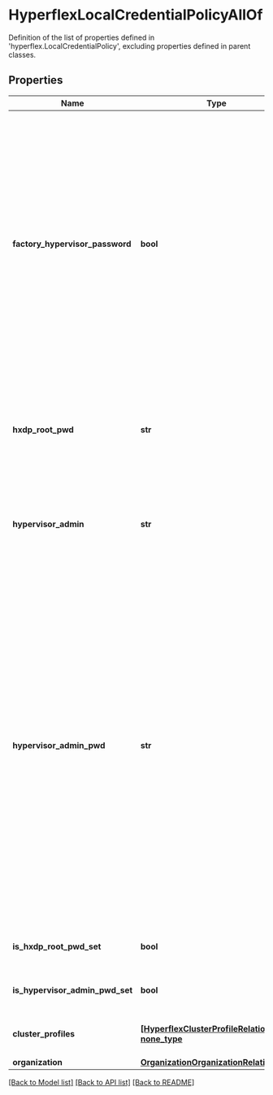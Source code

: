 # HyperflexLocalCredentialPolicyAllOf

Definition of the list of properties defined in 'hyperflex.LocalCredentialPolicy', excluding properties defined in parent classes.
## Properties
Name | Type | Description | Notes
------------ | ------------- | ------------- | -------------
**factory_hypervisor_password** | **bool** | Indicates if Hypervisor password is the factory set default password. For HyperFlex Data Platform versions 3.0 or higher, enable this if the default password was not changed on the Hypervisor. It is required to supply a new custom Hypervisor password that will be applied to the Hypervisor during deployment. For HyperFlex Data Platform versions prior to 3.0 release, this setting has no effect and the default password will be used for initial install. The Hypervisor password should be changed after deployment. | [optional] 
**hxdp_root_pwd** | **str** | HyperFlex storage controller VM password must contain a minimum of 10 characters, with at least 1 lowercase, 1 uppercase, 1 numeric, and 1 of these -_@#$%^&amp;*! special characters. | [optional] 
**hypervisor_admin** | **str** | Hypervisor administrator username must contain only alphanumeric characters. Use the root account for ESXi deployments. | [optional] 
**hypervisor_admin_pwd** | **str** | The ESXi root password. For HyperFlex Data Platform 3.0 or later, if the factory default password was not manually changed, you must set a new custom password. If the password was manually changed, you must not enable the factory default password property and provide the current hypervisor password. Note - All HyperFlex nodes require the same hypervisor password for installation. For HyperFlex Data Platform prior to 3.0, use the default password \&quot;Cisco123\&quot; for newly manufactured HyperFlex servers. A custom password should only be entered if hypervisor credentials were manually changed prior to deployment. | [optional] 
**is_hxdp_root_pwd_set** | **bool** | Indicates whether the value of the &#39;hxdpRootPwd&#39; property has been set. | [optional] [readonly] 
**is_hypervisor_admin_pwd_set** | **bool** | Indicates whether the value of the &#39;hypervisorAdminPwd&#39; property has been set. | [optional] [readonly] 
**cluster_profiles** | [**[HyperflexClusterProfileRelationship], none_type**](HyperflexClusterProfileRelationship.md) | An array of relationships to hyperflexClusterProfile resources. | [optional] 
**organization** | [**OrganizationOrganizationRelationship**](OrganizationOrganizationRelationship.md) |  | [optional] 

[[Back to Model list]](../README.md#documentation-for-models) [[Back to API list]](../README.md#documentation-for-api-endpoints) [[Back to README]](../README.md)


